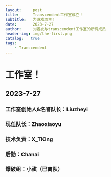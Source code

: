 ```yaml
---
layout:     post
title:      Transcendent工作室成立！
subtitle:   为游戏而生！
date:       2023-7-27
author:     刘者衣与transcendent工作室的所有成员
header-img: img/the-first.png
catalog:   true
tags:
    - Transcendent
---
```

# 工作室！
## 2023-7-27
### 工作室创始人&名誉队长：Liuzheyi
### 现任队长：Zhaoxiaoyu
### 技术负责：X_TKing
### 后勤：Chanai
### 爆破组：小祺（已离队）
